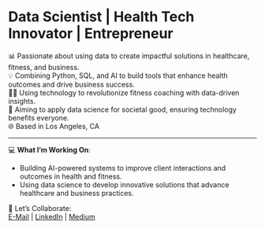 # Data Scientist | Health Tech Innovator | Entrepreneur

📊 Passionate about using data to create impactful solutions in healthcare, fitness, and business.  
💡 Combining Python, SQL, and AI to build tools that enhance health outcomes and drive business success.  
🏋️‍♂️ Using technology to revolutionize fitness coaching with data-driven insights.  
🌟 Aiming to apply data science for societal good, ensuring technology benefits everyone.  
🌐 Based in Los Angeles, CA

---

💻 **What I’m Working On**:
- Building AI-powered systems to improve client interactions and outcomes in health and fitness.
- Using data science to develop innovative solutions that advance healthcare and business practices.

📩 Let’s Collaborate:  
 [E-Mail](mailto:joshuacarisma@gmail.com) | [LinkedIn](https://www.linkedin.com/in/joshuacarisma) |  [Medium](https://medium.com/@joshuacarisma)

<!---
JoshuaCarisma/JoshuaCarisma is a ✨ special ✨ repository because its `README.md` (this file) appears on your GitHub profile.
You can click the Preview link to take a look at your changes.
--->
